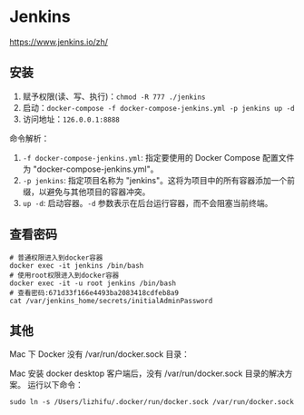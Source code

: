 # Jenkins

https://www.jenkins.io/zh/

## 安装

1. 赋予权限(读、写、执行)：`chmod -R 777 ./jenkins`
2. 启动：`docker-compose -f docker-compose-jenkins.yml -p jenkins up -d`
3. 访问地址：`126.0.0.1:8888`

命令解析：

1. `-f docker-compose-jenkins.yml`: 指定要使用的 Docker Compose 配置文件为 "docker-compose-jenkins.yml"。
2. `-p jenkins`: 指定项目名称为 "jenkins"。这将为项目中的所有容器添加一个前缀，以避免与其他项目的容器冲突。
3. `up -d`: 启动容器。`-d` 参数表示在后台运行容器，而不会阻塞当前终端。

##  查看密码

```shell
# 普通权限进入到docker容器
docker exec -it jenkins /bin/bash
# 使用root权限进入到docker容器
docker exec -it -u root jenkins /bin/bash
# 查看密码:671d33f166e4493ba2083418cdfeb8a9
cat /var/jenkins_home/secrets/initialAdminPassword
```



## 其他

Mac 下 Docker 没有 /var/run/docker.sock 目录：

Mac 安装 docker desktop 客户端后，没有 /var/run/docker.sock 目录的解决方案。 运行以下命令：

```shell
sudo ln -s /Users/lizhifu/.docker/run/docker.sock /var/run/docker.sock
```

